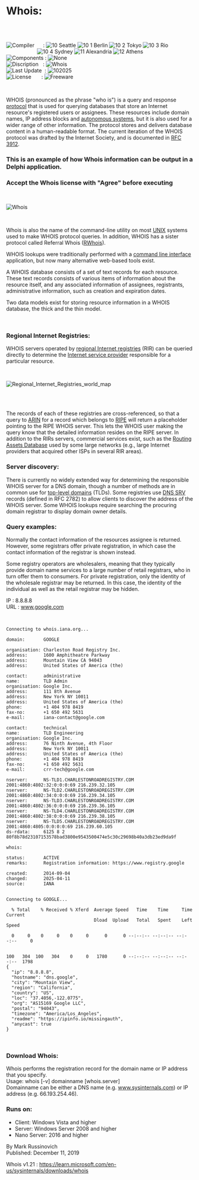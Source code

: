 # Whois:

</br>

</br>

![Compiler](https://github.com/user-attachments/assets/a916143d-3f1b-4e1f-b1e0-1067ef9e0401) &nbsp;&nbsp;&nbsp;&nbsp;&nbsp;: ![10 Seattle](https://github.com/user-attachments/assets/c70b7f21-688a-4239-87c9-9a03a8ff25ab) ![10 1 Berlin](https://github.com/user-attachments/assets/bdcd48fc-9f09-4830-b82e-d38c20492362) ![10 2 Tokyo](https://github.com/user-attachments/assets/5bdb9f86-7f44-4f7e-aed2-dd08de170bd5) ![10 3 Rio](https://github.com/user-attachments/assets/e7d09817-54b6-4d71-a373-22ee179cd49c)   
&nbsp;&nbsp;&nbsp;&nbsp;&nbsp;&nbsp;&nbsp;&nbsp;&nbsp;&nbsp;&nbsp;&nbsp;&nbsp;&nbsp;&nbsp;&nbsp;&nbsp;&nbsp;&nbsp;&nbsp;&nbsp;![10 4 Sydney](https://github.com/user-attachments/assets/e75342ca-1e24-4a7e-8fe3-ce22f307d881) ![11 Alexandria](https://github.com/user-attachments/assets/64f150d0-286a-4edd-acab-9f77f92d68ad) ![12 Athens](https://github.com/user-attachments/assets/59700807-6abf-4e6d-9439-5dc70fc0ceca)  
![Components](https://github.com/user-attachments/assets/d6a7a7a4-f10e-4df1-9c4f-b4a1a8db7f0e) : ![None](https://github.com/user-attachments/assets/30ebe930-c928-4aaf-a8e1-5f68ec1ff349)  
![Discription](https://github.com/user-attachments/assets/4a778202-1072-463a-bfa3-842226e300af) &nbsp;&nbsp;: ![Whois](https://github.com/user-attachments/assets/a107c6f2-b6cf-46c6-89c7-ca32d477c37d)  
![Last Update](https://github.com/user-attachments/assets/e1d05f21-2a01-4ecf-94f3-b7bdff4d44dd) &nbsp;: ![102025](https://github.com/user-attachments/assets/62cea8cc-bd7d-49bd-b920-5590016735c0)  
![License](https://github.com/user-attachments/assets/ff71a38b-8813-4a79-8774-09a2f3893b48) &nbsp;&nbsp;&nbsp;&nbsp;&nbsp;&nbsp;: ![Freeware](https://github.com/user-attachments/assets/1fea2bbf-b296-4152-badd-e1cdae115c43)

</br>

WHOIS (pronounced as the phrase "who is") is a query and response [protocol](https://en.wikipedia.org/wiki/Communication_protocol) that is used for querying databases that store an Internet resource's registered users or assignees. These resources include domain names, IP address blocks and [autonomous systems](https://en.wikipedia.org/wiki/Autonomous_system_(Internet)), but it is also used for a wider range of other information. The protocol stores and delivers database content in a human-readable format. The current iteration of the WHOIS protocol was drafted by the Internet Society, and is documented in [RFC 3912](https://en.wikipedia.org/wiki/Request_for_Comments).

### This is an example of how Whois information can be output in a Delphi application.
### Accept the Whois license with "Agree" before executing

</br>

![Whois](https://github.com/user-attachments/assets/9a1b3e4f-8957-40ef-b642-a639a6dc1643)

</br>

Whois is also the name of the command-line utility on most [UNIX](https://en.wikipedia.org/wiki/Unix) systems used to make WHOIS protocol queries. In addition, WHOIS has a sister protocol called Referral Whois ([RWhois](https://en.wikipedia.org/wiki/WHOIS#Referral_Whois)).

WHOIS lookups were traditionally performed with a [command line interface](https://en.wikipedia.org/wiki/Command-line_interface) application, but now many alternative web-based tools exist.

A WHOIS database consists of a set of text records for each resource. These text records consists of various items of information about the resource itself, and any associated information of assignees, registrants, administrative information, such as creation and expiration dates.

Two data models exist for storing resource information in a WHOIS database, the thick and the thin model.

</br>

### Regional Internet Registries:
WHOIS servers operated by [regional Internet registries](https://en.wikipedia.org/wiki/Regional_Internet_registry) (RIR) can be queried directly to determine the [Internet service provider](https://en.wikipedia.org/wiki/Internet_service_provider) responsible for a particular resource.

</br>

![Regional_Internet_Registries_world_map](https://github.com/user-attachments/assets/8bb584dd-5718-4d57-bb5f-e52d2161a06c)

</br>


</br>

The records of each of these registries are cross-referenced, so that a query to [ARIN](https://en.wikipedia.org/wiki/American_Registry_for_Internet_Numbers) for a record which belongs to [RIPE](https://en.wikipedia.org/wiki/RIPE) will return a placeholder pointing to the RIPE WHOIS server. This lets the WHOIS user making the query know that the detailed information resides on the RIPE server. In addition to the RIRs servers, commercial services exist, such as the [Routing Assets Database](https://en.wikipedia.org/wiki/Routing_Assets_Database) used by some large networks (e.g., large Internet providers that acquired other ISPs in several RIR areas).

### Server discovery:
There is currently no widely extended way for determining the responsible WHOIS server for a DNS domain, though a number of methods are in common use for [top-level domains](https://en.wikipedia.org/wiki/Top-level_domain) (TLDs). Some registries use [DNS SRV](https://en.wikipedia.org/wiki/SRV_record) records (defined in RFC 2782) to allow clients to discover the address of the WHOIS server. Some WHOIS lookups require searching the procuring domain registrar to display domain owner details.

### Query examples:
Normally the contact information of the resources assignee is returned. However, some registrars offer private registration, in which case the contact information of the registrar is shown instead.

Some registry operators are wholesalers, meaning that they typically provide domain name services to a large number of retail registrars, who in turn offer them to consumers. For private registration, only the identity of the wholesale registrar may be returned. In this case, the identity of the individual as well as the retail registrar may be hidden.

IP : 8.8.8.8  
URL : www.google.com

</br>

```
Connecting to whois.iana.org...

domain:       GOOGLE

organisation: Charleston Road Registry Inc.
address:      1600 Amphitheatre Parkway
address:      Mountain View CA 94043
address:      United States of America (the)

contact:      administrative
name:         TLD Admin
organisation: Google Inc.
address:      111 8th Avenue
address:      New York NY 10011
address:      United States of America (the)
phone:        +1 404 978 8419
fax-no:       +1 650 492 5631
e-mail:       iana-contact@google.com

contact:      technical
name:         TLD Engineering
organisation: Google Inc.
address:      76 Ninth Avenue, 4th Floor
address:      New York NY 10011
address:      United States of America (the)
phone:        +1 404 978 8419
fax-no:       +1 650 492 5631
e-mail:       crr-tech@google.com

nserver:      NS-TLD1.CHARLESTONROADREGISTRY.COM 2001:4860:4802:32:0:0:0:69 216.239.32.105
nserver:      NS-TLD2.CHARLESTONROADREGISTRY.COM 2001:4860:4802:34:0:0:0:69 216.239.34.105
nserver:      NS-TLD3.CHARLESTONROADREGISTRY.COM 2001:4860:4802:36:0:0:0:69 216.239.36.105
nserver:      NS-TLD4.CHARLESTONROADREGISTRY.COM 2001:4860:4802:38:0:0:0:69 216.239.38.105
nserver:      NS-TLD5.CHARLESTONROADREGISTRY.COM 2001:4860:4805:0:0:0:0:69 216.239.60.105
ds-rdata:     6125 8 2 80f8b78d23107153578bad3800e9543500474e5c30c29698b40a3db23ed9da9f

whois:        

status:       ACTIVE
remarks:      Registration information: https://www.registry.google

created:      2014-09-04
changed:      2025-04-11
source:       IANA


Connecting to GOOGLE...

  % Total    % Received % Xferd  Average Speed   Time    Time     Time  Current
                                 Dload  Upload   Total   Spent    Left  Speed

  0     0    0     0    0     0      0      0 --:--:-- --:--:-- --:--:--     0


100   304  100   304    0     0   1780      0 --:--:-- --:--:-- --:--:--  1798
{
  "ip": "8.8.8.8",
  "hostname": "dns.google",
  "city": "Mountain View",
  "region": "California",
  "country": "US",
  "loc": "37.4056,-122.0775",
  "org": "AS15169 Google LLC",
  "postal": "94043",
  "timezone": "America/Los_Angeles",
  "readme": "https://ipinfo.io/missingauth",
  "anycast": true
}
```

</br>

### Download Whois:
Whois performs the registration record for the domain name or IP address that you specify.  
Usage: whois [-v] domainname [whois.server]  
Domainname can be either a DNS name (e.g. www.sysinternals.com) or IP address (e.g. 66.193.254.46).

### Runs on:
* Client: Windows Vista and higher
* Server: Windows Server 2008 and higher
* Nano Server: 2016 and higher

By Mark Russinovich  
Published: December 11, 2019  

Whois v1.21 : https://learn.microsoft.com/en-us/sysinternals/downloads/whois

